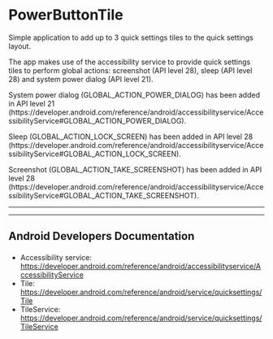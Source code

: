 

# PowerButtonTile
<p>Simple application to add up to 3 quick settings tiles to the quick settings layout.</p>
<p>The app makes use of the accessibility service to provide quick settings tiles to perform global actions: screenshot (API level 28), sleep (API level 28) and system power dialog (API level 21).</p>
<p>System power dialog (GLOBAL_ACTION_POWER_DIALOG) has been added in API level 21 (https://developer.android.com/reference/android/accessibilityservice/AccessibilityService#GLOBAL_ACTION_POWER_DIALOG).</p>
<p>Sleep (GLOBAL_ACTION_LOCK_SCREEN) has been added in API level 28 (https://developer.android.com/reference/android/accessibilityservice/AccessibilityService#GLOBAL_ACTION_LOCK_SCREEN).</p>
<p>Screenshot (GLOBAL_ACTION_TAKE_SCREENSHOT) has been added in API level 28 (https://developer.android.com/reference/android/accessibilityservice/AccessibilityService#GLOBAL_ACTION_TAKE_SCREENSHOT).<br>

___
___
## Android Developers Documentation</p>
- Accessibility service: https://developer.android.com/reference/android/accessibilityservice/AccessibilityService
- Tile: https://developer.android.com/reference/android/service/quicksettings/Tile
- TileService: https://developer.android.com/reference/android/service/quicksettings/TileService
